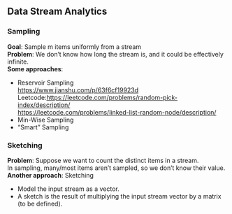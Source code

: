 ## Data Stream Analytics
### Sampling<br>
**Goal**:  Sample m items uniformly from a stream<br>
**Problem**:  We don’t know how long the stream is, and it could be effectively infinite.<br>
**Some approaches**:<br>
- Reservoir Sampling<br> https://www.jianshu.com/p/63f6cf19923d<br>Leetcode:https://leetcode.com/problems/random-pick-index/description/<br>https://leetcode.com/problems/linked-list-random-node/description/<br>
- Min-Wise Sampling<br>
- “Smart” Sampling<br>

### Sketching<br>
**Problem**:  Suppose we want to count the distinct items in a stream.<br>
In sampling, many/most items aren’t sampled, so we don’t know their value.<br>
**Another approach**: 
Sketching<br>
- Model the input stream as a vector.<br>
- A sketch is the result of multiplying the input stream vector by a matrix (to be defined).<br>

